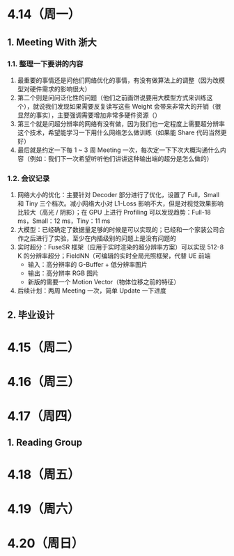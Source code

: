 # 4.14（周一）
## 1. Meeting With 浙大
### 1.1. 整理一下要讲的内容
1. 最重要的事情还是问他们网络优化的事情，有没有做算法上的调整（因为改模型对硬件需求的影响很大）
2. 第二个则是问问泛化性的问题（他们之前画饼说要用大模型方式来训练这个），就说我们发现如果需要反复读写这些 Weight 会带来非常大的开销（很显然的事实），主要强调需要增加非常多硬件资源（）
3. 第三个就是问超分辨率的网络有没有做，因为我们也一定程度上需要超分辨率这个技术，希望能学习一下用什么网络怎么做训练（如果能 Share 代码当然更好）
4. 最后就是约定一下每 1 ~ 3 周 Meeting 一次，每次定一下下次大概沟通什么内容（例如：我们下一次希望听听他们讲讲这种输出端的超分是怎么做的）
### 1.2. 会议记录
1. 网络大小的优化：主要针对 Decoder 部分进行了优化，设置了 Full，Small 和 Tiny 三个档次。减小网络大小对 L1-Loss 影响不大，但是对视觉效果影响比较大（高光 / 阴影）；在 GPU 上进行 Profiling 可以发现趋势：Full-18 ms，Small：12 ms，Tiny：11 ms
2. 大模型：已经确定了数据量足够的时候是可以实现的；已经和一个家装公司合作之后进行了实验，至少在内插级别的问题上是没有问题的
3. 实时超分：FuseSR 框架（应用于实时渲染的超分辨率方案）可以实现 512-8 K 的分辨率超分；FieldNN（可编辑的实时全局光照框架，代替 UE 前端
	- 输入：高分辨率的 G-Buffer + 低分辨率图片
	- 输出：高分辨率 RGB 图片
	- 新版的需要一个 Motion Vector（物体位移之前的特征）
4. 后续计划：两周 Meeting 一次，简单 Update 一下进度
## 2. 毕业设计

# 4.15（周二）

# 4.16（周三）

# 4.17（周四）
## 1. Reading Group

# 4.18（周五）

# 4.19（周六）

# 4.20（周日）